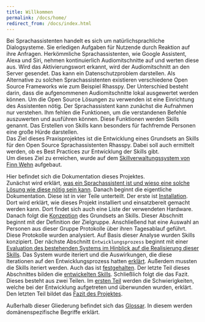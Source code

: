 ```yaml
---
title: Willkommen
permalink: /docs/home/
redirect_from: /docs/index.html
---
```


Bei Sprachassistenten handelt es sich um natürlichsprachliche Dialogsysteme. Sie erledigen Aufgaben für Nutzende durch Reaktion auf ihre Anfragen. Herkömmliche Sprachassistenten, wie Google Assistent, Alexa und Siri, nehmen kontinuierlich Audiomitschnitte auf und werten diese aus. Wird das Aktivierungswort erkannt, wird der Audiomitschnitt an den Server gesendet. Das kann ein Datenschutzproblem darstellen. Als Alternative zu solchen Sprachassistenten existieren verschiedene Open Source Frameworks wie zum Beispiel Rhasspy. Der Unterschied besteht darin, dass die aufgenommenen Audiomitschnitte lokal ausgewertet werden können. Um die Open Source Lösungen zu verwenden ist eine Einrichtung des Assistenten nötig. Der Sprachassistent kann zunächst die Aufnahmen nur verstehen. Ihm fehlen die Funktionen, um die verstandenen Befehle auszuwerten und ausführen können.  Diese Funktionen werden Skills genannt. Das Erstellen von Skills kann besonders für fachfremde Personen eine große Hürde darstellen.  
Das Ziel dieses Praxisprojektes ist die Entwicklung eines Grundsets an Skills für den Open Source Sprachassistenten Rhasspy. Dabei soll auch ermittelt werden, ob es Best Practices zur Entwicklung der Skills gibt.  
Um dieses Ziel zu erreichen, wurde auf dem [Skillverwaltungssystem von Finn Wehn](https://fwehn.github.io/pp-voiceassistant/docs/home/) aufgebaut. 

Hier befindet sich die Dokumentation dieses Projektes. <br>
Zunächst wird erklärt, [was ein Sprachassistent ist und wieso eine solche Lösung wie diese nötig sein kann](./relevancy.md). Danach beginnt die eigentliche Dokumentation.
Diese ist in vier Teile unterteilt. Der erste ist [Installation](./installation/index.md). Dort wird erklärt, wie dieses Projekt installiert und einsatzbereit gemacht werden kann. Dort findet sich auch eine Liste der verwendeten Hardware. Danach folgt die [Konzeption](./conception/index.md) des Grundsets an Skills. Dieser Abschnitt beginnt mit der Definition der Zielgruppe. Anschließend hat eine Auswahl an Personen aus dieser Gruppe Protokolle über ihren Tagesablauf geführt. Diese Protokolle wurden analysiert. Auf Basis dieser Analyse wurden Skills konzipiert. Der nächste Abschnitt `Entwicklungsprozess` beginnt mit einer [Evaluation des bestehenden Systems im Hinblick auf die Realisierung dieser Skills](./method/evaluation/index.md). Das System wurde iteriert und die Auswirkungen, die diese Iterationen auf den Entwicklungsprozess hatten [erklärt](./method/develop-skills/instruction.md). Außerdem mussten die Skills iteriert werden. Auch das ist [festgehalten](./method/iterated-requirements.md). Der letzte Teil dieses Abschnittes bilden die [entwickelten Skills](./method/skills/index.md). Schließlich folgt die das Fazit. Dieses besteht aus zwei Teilen. Im [ersten Teil](./conclusion/difficulties.md) werden die Schwierigkeiten, welche bei der Entwicklung aufgetreten und überwunden wurden, erklärt. Den letzten Teil bildet das [Fazit des Projektes](./conclusion/conclusion.md). <br>

Außerhalb dieser Gliederung befindet sich das [Glossar](./glossary). In diesem werden domänenspezifische Begriffe erklärt.